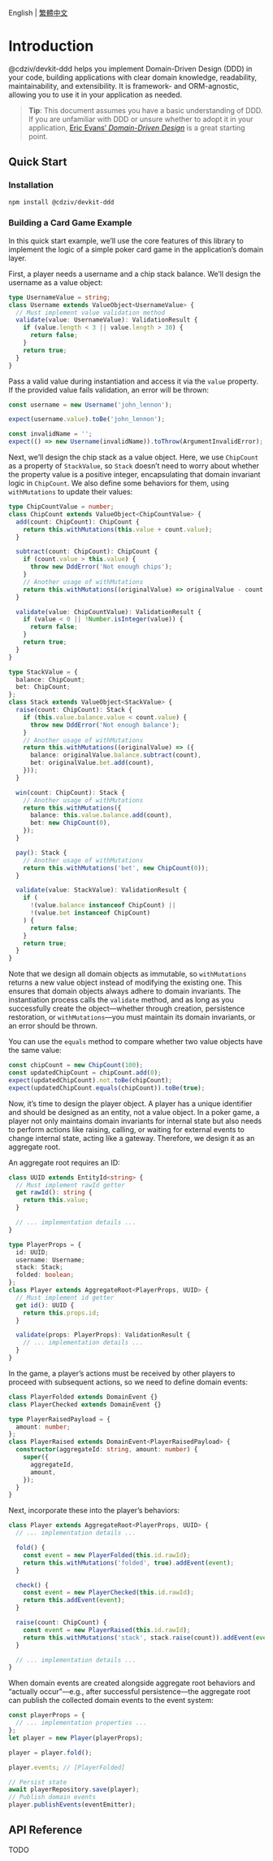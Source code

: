 English | [繁體中文](./README.zh-TW.md)

# Introduction

@cdziv/devkit-ddd helps you implement Domain-Driven Design (DDD) in your code, building applications with clear domain knowledge, readability, maintainability, and extensibility. It is framework- and ORM-agnostic, allowing you to use it in your application as needed.

> **Tip**: This document assumes you have a basic understanding of DDD. If you are unfamiliar with DDD or unsure whether to adopt it in your application, [Eric Evans’ _Domain-Driven Design_](https://www.domainlanguage.com/ddd/) is a great starting point.

## Quick Start

### Installation

```bash
npm install @cdziv/devkit-ddd
```

### Building a Card Game Example

In this quick start example, we’ll use the core features of this library to implement the logic of a simple poker card game in the application’s domain layer.

First, a player needs a username and a chip stack balance. We’ll design the username as a value object:

```ts
type UsernameValue = string;
class Username extends ValueObject<UsernameValue> {
  // Must implement value validation method
  validate(value: UsernameValue): ValidationResult {
    if (value.length < 3 || value.length > 30) {
      return false;
    }
    return true;
  }
}
```

Pass a valid value during instantiation and access it via the `value` property. If the provided value fails validation, an error will be thrown:

```ts
const username = new Username('john_lennon');

expect(username.value).toBe('john_lennon');

const invalidName = '';
expect(() => new Username(invalidName)).toThrow(ArgumentInvalidError);
```

Next, we’ll design the chip stack as a value object. Here, we use `ChipCount` as a property of `StackValue`, so `Stack` doesn’t need to worry about whether the property value is a positive integer, encapsulating that domain invariant logic in `ChipCount`. We also define some behaviors for them, using `withMutations` to update their values:

```ts
type ChipCountValue = number;
class ChipCount extends ValueObject<ChipCountValue> {
  add(count: ChipCount): ChipCount {
    return this.withMutations(this.value + count.value);
  }

  subtract(count: ChipCount): ChipCount {
    if (count.value > this.value) {
      throw new DddError('Not enough chips');
    }
    // Another usage of withMutations
    return this.withMutations((originalValue) => originalValue - count.value);
  }

  validate(value: ChipCountValue): ValidationResult {
    if (value < 0 || !Number.isInteger(value)) {
      return false;
    }
    return true;
  }
}

type StackValue = {
  balance: ChipCount;
  bet: ChipCount;
};
class Stack extends ValueObject<StackValue> {
  raise(count: ChipCount): Stack {
    if (this.value.balance.value < count.value) {
      throw new DddError('Not enough balance');
    }
    // Another usage of withMutations
    return this.withMutations((originalValue) => ({
      balance: originalValue.balance.subtract(count),
      bet: originalValue.bet.add(count),
    }));
  }

  win(count: ChipCount): Stack {
    // Another usage of withMutations
    return this.withMutations({
      balance: this.value.balance.add(count),
      bet: new ChipCount(0),
    });
  }

  pay(): Stack {
    // Another usage of withMutations
    return this.withMutations('bet', new ChipCount(0));
  }

  validate(value: StackValue): ValidationResult {
    if (
      !(value.balance instanceof ChipCount) ||
      !(value.bet instanceof ChipCount)
    ) {
      return false;
    }
    return true;
  }
}
```

Note that we design all domain objects as immutable, so `withMutations` returns a new value object instead of modifying the existing one. This ensures that domain objects always adhere to domain invariants. The instantiation process calls the `validate` method, and as long as you successfully create the object—whether through creation, persistence restoration, or `withMutations`—you must maintain its domain invariants, or an error should be thrown.

You can use the `equals` method to compare whether two value objects have the same value:

```ts
const chipCount = new ChipCount(100);
const updatedChipCount = chipCount.add(0);
expect(updatedChipCount).not.toBe(chipCount);
expect(updatedChipCount.equals(chipCount)).toBe(true);
```

Now, it’s time to design the player object. A player has a unique identifier and should be designed as an entity, not a value object. In a poker game, a player not only maintains domain invariants for internal state but also needs to perform actions like raising, calling, or waiting for external events to change internal state, acting like a gateway. Therefore, we design it as an aggregate root.

An aggregate root requires an ID:

```ts
class UUID extends EntityId<string> {
  // Must implement rawId getter
  get rawId(): string {
    return this.value;
  }

  // ... implementation details ...
}

type PlayerProps = {
  id: UUID;
  username: Username;
  stack: Stack;
  folded: boolean;
};
class Player extends AggregateRoot<PlayerProps, UUID> {
  // Must implement id getter
  get id(): UUID {
    return this.props.id;
  }

  validate(props: PlayerProps): ValidationResult {
    // ... implementation details ...
  }
}
```

In the game, a player’s actions must be received by other players to proceed with subsequent actions, so we need to define domain events:

```ts
class PlayerFolded extends DomainEvent {}
class PlayerChecked extends DomainEvent {}

type PlayerRaisedPayload = {
  amount: number;
};
class PlayerRaised extends DomainEvent<PlayerRaisedPayload> {
  constructor(aggregateId: string, amount: number) {
    super({
      aggregateId,
      amount,
    });
  }
}
```

Next, incorporate these into the player’s behaviors:

```ts
class Player extends AggregateRoot<PlayerProps, UUID> {
  // ... implementation details ...

  fold() {
    const event = new PlayerFolded(this.id.rawId);
    return this.withMutations('folded', true).addEvent(event);
  }

  check() {
    const event = new PlayerChecked(this.id.rawId);
    return this.addEvent(event);
  }

  raise(count: ChipCount) {
    const event = new PlayerRaised(this.id.rawId);
    return this.withMutations('stack', stack.raise(count)).addEvent(event);
  }

  // ... implementation details ...
}
```

When domain events are created alongside aggregate root behaviors and “actually occur”—e.g., after successful persistence—the aggregate root can publish the collected domain events to the event system:

```ts
const playerProps = {
  // ... implementation properties ...
};
let player = new Player(playerProps);

player = player.fold();

player.events; // [PlayerFolded]

// Persist state
await playerRepository.save(player);
// Publish domain events
player.publishEvents(eventEmitter);
```

## API Reference

TODO
